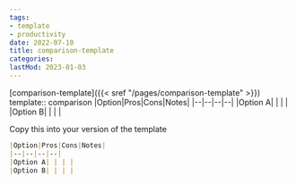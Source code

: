 ```yaml
---
tags:
- template
- productivity
date: 2022-07-10
title: comparison-template
categories:
lastMod: 2023-01-03
---
```

[comparison-template]({{< sref "/pages/comparison-template" >}})
template:: comparison
|Option|Pros|Cons|Notes|
|--|--|--|--|
|Option A| | | | 
|Option B| | | |

Copy this into your version of the template

```md
|Option|Pros|Cons|Notes|
|--|--|--|--|
|Option A| | | | 
|Option B| | | |
```
